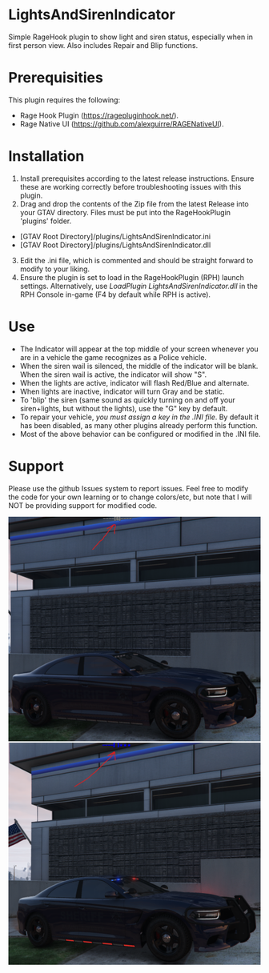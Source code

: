 # LightsAndSirenIndicator
Simple RageHook plugin to show light and siren status, especially when in first person view. Also includes Repair and Blip functions.

# Prerequisities
This plugin requires the following:
* Rage Hook Plugin (https://ragepluginhook.net/).
* Rage Native UI (https://github.com/alexguirre/RAGENativeUI).

# Installation
1. Install prerequisites according to the latest release instructions. Ensure these are working correctly before troubleshooting issues with this plugin.
2. Drag and drop the contents of the Zip file from the latest Release into your GTAV directory. Files must be put into the RageHookPlugin 'plugins' folder.
* [GTAV Root Directory]/plugins/LightsAndSirenIndicator.ini
* [GTAV Root Directory]/plugins/LightsAndSirenIndicator.dll
3. Edit the .ini file, which is commented and should be straight forward to modify to your liking.
4. Ensure the plugin is set to load in the RageHookPlugin (RPH) launch settings. Alternatively, use *LoadPlugin LightsAndSirenIndicator.dll* in the RPH Console in-game (F4 by default while RPH is active).

# Use
* The Indicator will appear at the top middle of your screen whenever you are in a vehicle the game recognizes as a Police vehicle.
* When the siren wail is silenced, the middle of the indicator will be blank. When the siren wail is active, the indicator will show "S".
* When the lights are active, indicator will flash Red/Blue and alternate.
* When lights are inactive, indicator will turn Gray and be static.
* To 'blip' the siren (same sound as quickly turning on and off your siren+lights, but without the lights), use the "G" key by default.
* To repair your vehicle, *you must assign a key in the .INI file*. By default it has been disabled, as many other plugins already perform this function.
* Most of the above behavior can be configured or modified in the .INI file.

# Support
Please use the github Issues system to report issues.
Feel free to modify the code for your own learning or to change colors/etc, but note that I will NOT be providing support for modified code.

![Lights On while Siren is Silent](https://raw.githubusercontent.com/Epidurality/LightsAndSirenIndicator/master/Extra/LightsOffSirenOn.png)
![Lights Off while Siren is Available](https://raw.githubusercontent.com/Epidurality/LightsAndSirenIndicator/master/Extra/LightsOnSirenOff.png)
